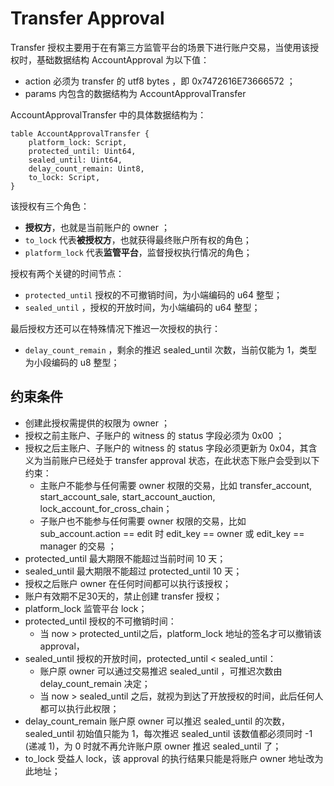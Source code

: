 # Transfer Approval

Transfer 授权主要用于在有第三方监管平台的场景下进行账户交易，当使用该授权时，基础数据结构 AccountApproval 为以下值：

- action 必须为 transfer 的 utf8 bytes ，即 0x7472616E73666572 ；
- params 内包含的数据结构为 AccountApprovalTransfer

AccountApprovalTransfer 中的具体数据结构为：

``` 
table AccountApprovalTransfer {
    platform_lock: Script,
    protected_until: Uint64,
    sealed_until: Uint64,
    delay_count_remain: Uint8,
    to_lock: Script,
}
```

该授权有三个角色：

- **授权方**，也就是当前账户的 owner ；
- `to_lock` 代表**被授权方**，也就获得最终账户所有权的角色；
- `platform_lock` 代表**监管平台**，监督授权执行情况的角色；

授权有两个关键的时间节点：

- `protected_until` 授权的不可撤销时间，为小端编码的 u64 整型；
- `sealed_until` ，授权的开放时间，为小端编码的 u64 整型；

最后授权方还可以在特殊情况下推迟一次授权的执行：

- `delay_count_remain` ，剩余的推迟 sealed_until 次数，当前仅能为 1，类型为小段编码的 u8 整型；


## 约束条件

- 创建此授权需提供的权限为 owner ；
- 授权之前主账户、子账户的 witness 的 status 字段必须为 0x00 ；
- 授权之后主账户、子账户的 witness 的 status 字段必须更新为 0x04，其含义为当前账户已经处于 transfer approval 状态，在此状态下账户会受到以下约束：
  - 主账户不能参与任何需要 owner 权限的交易，比如 transfer_account, start_account_sale, start_account_auction, lock_account_for_cross_chain；
  - 子账户也不能参与任何需要 owner 权限的交易，比如 sub_account.action == edit 时 edit_key == owner 或 edit_key == manager 的交易 ；
- protected_until 最大期限不能超过当前时间 10 天；
- sealed_until 最大期限不能超过 protected_until 10 天；
- 授权之后账户 owner 在任何时间都可以执行该授权；
- 账户有效期不足30天的，禁止创建 transfer 授权；
- platform_lock 监管平台 lock；
- protected_until 授权的不可撤销时间：
  - 当 now > protected_until之后，platform_lock 地址的签名才可以撤销该 approval，
- sealed_until 授权的开放时间，protected_until < sealed_until：
  - 账户原 owner 可以通过交易推迟 sealed_until ，可推迟次数由 delay_count_remain 决定；
  - 当 now > sealed_until 之后，就视为到达了开放授权的时间，此后任何人都可以执行此权限；
- delay_count_remain 账户原 owner 可以推迟 sealed_until 的次数，sealed_until 初始值只能为 1，每次推迟 sealed_until 该数值都必须同时 -1 (递减 1)，为 0 时就不再允许账户原 owner 推迟 sealed_until 了；
- to_lock 受益人 lock，该 approval 的执行结果只能是将账户 owner 地址改为此地址；
